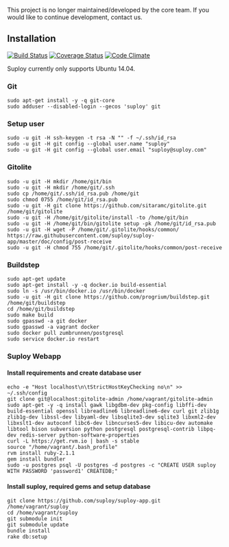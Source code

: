 This project is no longer maintained/developed by the core team. If you would like to continue development, contact us.

Installation
------------

[![Build Status](https://travis-ci.org/suploy/suploy-app.svg?branch=master)](https://travis-ci.org/suploy/suploy-app)
[![Coverage Status](https://coveralls.io/repos/suploy/suploy-app/badge.png?branch=master)](https://coveralls.io/r/suploy/suploy-app?branch=master)
[![Code Climate](https://codeclimate.com/github/suploy/suploy-app.png)](https://codeclimate.com/github/suploy/suploy-app)

Suploy currently only supports Ubuntu 14.04.

### Git

	sudo apt-get install -y -q git-core
	sudo adduser --disabled-login --gecos 'suploy' git

### Setup user

	sudo -u git -H ssh-keygen -t rsa -N "" -f ~/.ssh/id_rsa
	sudo -u git -H git config --global user.name "suploy"
	sudo -u git -H git config --global user.email "suploy@suploy.com"

### Gitolite

	sudo -u git -H mkdir /home/git/bin
	sudo -u git -H mkdir /home/git/.ssh
	sudo cp /home/git/.ssh/id_rsa.pub /home/git
	sudo chmod 0755 /home/git/id_rsa.pub
	sudo -u git -H git clone https://github.com/sitaramc/gitolite.git /home/git/gitolite
	sudo -u git -H /home/git/gitolite/install -to /home/git/bin
	sudo -u git -H /home/git/bin/gitolite setup -pk /home/git/id_rsa.pub
	sudo -u git -H wget -P /home/git/.gitolite/hooks/common/ https://raw.githubusercontent.com/suploy/suploy-app/master/doc/config/post-receive
	sudo -u git -H chmod 755 /home/git/.gitolite/hooks/common/post-receive

### Buildstep

	sudo apt-get update
	sudo apt-get install -y -q docker.io build-essential
	sudo ln -s /usr/bin/docker.io /usr/bin/docker
	sudo -u git -H git clone https://github.com/progrium/buildstep.git /home/git/buildstep
	cd /home/git/buildstep
	sudo make build
	sudo gpasswd -a git docker
	sudo gpasswd -a vagrant docker
	sudo docker pull zumbrunnen/postgresql
	sudo service docker.io restart

### Suploy Webapp

#### Install requirements and create database user

	echo -e "Host localhost\n\tStrictHostKeyChecking no\n" >> ~/.ssh/config
	git clone git@localhost:gitolite-admin /home/vagrant/gitolite-admin
	sudo apt-get -y -q install gawk libgdbm-dev pkg-config libffi-dev build-essential openssl libreadline6 libreadline6-dev curl git zlib1g zlib1g-dev libssl-dev libyaml-dev libsqlite3-dev sqlite3 libxml2-dev libxslt1-dev autoconf libc6-dev libncurses5-dev libicu-dev automake libtool bison subversion python postgresql postgresql-contrib libpq-dev redis-server python-software-properties
	curl -L https://get.rvm.io | bash -s stable
	source "/home/vagrant/.bash_profile"
	rvm install ruby-2.1.1
	gem install bundler
	sudo -u postgres psql -U postgres -d postgres -c "CREATE USER suploy WITH PASSWORD 'password1' CREATEDB;"

#### Install suploy, required gems and setup database

	git clone https://github.com/suploy/suploy-app.git /home/vagrant/suploy
	cd /home/vagrant/suploy
	git submodule init
	git submodule update
	bundle install
	rake db:setup
